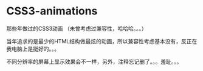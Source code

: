 # CSS3-animations
那些年做过的CSS3动画 （未曾考虑过兼容性，哈哈哈。。。）

当年追求的是最少的HTML结构做最炫的动画，所以兼容性考虑基本没有，反正在我电脑上是挺好的。。。

不同分辨率的屏幕上显示效果会不一样，另外，注释忘记删了。。。羞耻。。。
